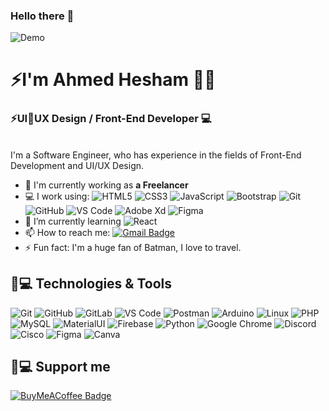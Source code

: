
### Hello there 👋
<img src="https://i.imgur.com/fHQmyRj.jpg" alt="Demo"/>
<h1 align=""> ⚡I'm Ahmed Hesham 👨‍💻 </h1>
<h3 align=""> ⚡UI🔹UX Design / Front-End Developer 💻 </h3>
<br>
I'm a Software Engineer, who has experience in the fields of Front-End Development and UI/UX Design.

- 🔭 I'm currently working as **a Freelancer**
- 💻 I work using:
  ![HTML5](https://img.shields.io/badge/-HTML5-E34F26?style=plastic&logo=html5&logoColor=white)
  ![CSS3](https://img.shields.io/badge/-CSS3-1572B6?style=plastic&logo=css3)
  ![JavaScript](https://img.shields.io/badge/-JavaScript-black?style=plastic&logo=javascript)
  ![Bootstrap](https://img.shields.io/badge/-Bootstrap-563D7C?style=plastic&logo=bootstrap)
  ![Git](https://img.shields.io/badge/-Git-black?style=plastic&logo=git)
  ![GitHub](https://img.shields.io/badge/-GitHub-181717?style=plastic&logo=github)
  ![VS Code](https://img.shields.io/badge/-VS%20Code-007ACC?style=plastic&logo=visual-studio-code)
  ![Adobe Xd](https://img.shields.io/badge/adobexd-C71585??style=for-the-badge&logo=adobexd&logoColor=white)
  ![Figma](https://img.shields.io/badge/figma-2F4F4F??style=for-the-badge&logo=figma&logoColor=white)
    <!--   ![GitLab](https://img.shields.io/badge/-GitLab-FCA121?style=plastic&logo=gitlab) -->
- 🌱 I’m currently learning 
  ![React](https://img.shields.io/badge/-React-3b2e5a?style=plastic&logo=react)
- 📫 How to reach me: [![Gmail Badge](https://img.shields.io/badge/Gmail-D14836??style=for-the-badge&logo=gmail&logoColor=white&link=https://twitter.com/moshfiqrony/)](https://twitter.com/_a7mdhesham_)
- ⚡ Fun fact: I'm a huge fan of Batman, I love to travel.

## 🚀💻 Technologies & Tools

  ![Git](https://img.shields.io/badge/-Git-black?style=flat-square&logo=git)
  ![GitHub](https://img.shields.io/badge/-GitHub-181717?style=flat-square&logo=github)
  ![GitLab](https://img.shields.io/badge/-GitLab-FCA121?style=flat-square&logo=gitlab)
  ![VS Code](https://img.shields.io/badge/-VS%20Code-007ACC?style=flat-square&logo=visual-studio-code)
  ![Postman](https://img.shields.io/badge/Postman-black?style=flat-square&logo=postman)
  ![Arduino](https://img.shields.io/badge/Arduino-black?style=flat-square&logo=arduino)
  ![Linux](https://img.shields.io/badge/Linux-black?style=flat-square&logo=linux)
  ![PHP](https://img.shields.io/badge/PHP-black?style=flat-square&logo=php)
  ![MySQL](https://img.shields.io/badge/-MySQL-black?style=flat-square&logo=mysql)
  ![MaterialUI](https://img.shields.io/badge/-MatrialUI-0081CB?style=flat-square&logo=material-UI)
  ![Firebase](https://img.shields.io/badge/Firebase-black?style=flat-square&logo=firebase)
  ![Python](https://img.shields.io/badge/-Python-black?style=flat-square&logo=Python)
  ![Google Chrome](https://img.shields.io/badge/Chrome-black?style=flat-square&logo=google-chrome)
  ![Discord](https://img.shields.io/badge/Discord-black?style=flat-square&logo=discord)
  ![Cisco](https://img.shields.io/badge/Cisco-black?style=flat-square&logo=cisco)
  <img alt="Figma" src="https://img.shields.io/badge/figma-%23F24E1E.svg?style=for-the-badge&logo=figma&logoColor=white"/>
  <img alt="Canva" src="https://img.shields.io/badge/Canva-%2300C4CC.svg?style=for-the-badge&logo=Canva&logoColor=white"/>
  
  ## 🚀💻 Support me 
  
[![BuyMeACoffee Badge](https://img.shields.io/badge/Buy%20Me%20a%20Coffee-ffdd00?style=for-the-badge&logo=buy-me-a-coffee&logoColor=black&link=https://www.buymeacoffee.com/A7mdhesham)](https://www.buymeacoffee.com/A7mdhesham)

 
<!-- [![A7medhesham's github stats](https://github-readme-stats.vercel.app/api?username=a7mdhesham&theme=dark&show_icons=true)](https://github.com/a7mdhesham) -->

